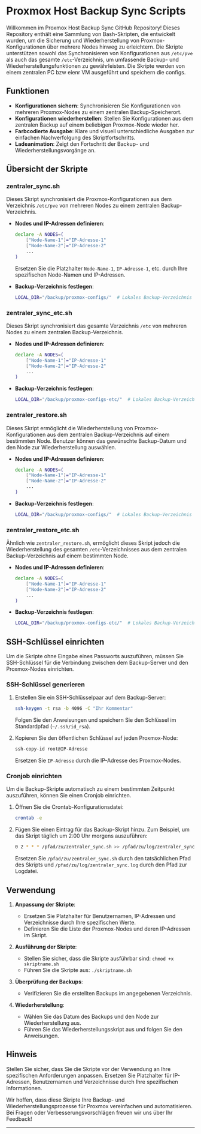 # Proxmox Host Backup Sync Scripts

Willkommen im Proxmox Host Backup Sync GitHub Repository! Dieses Repository enthält eine Sammlung von Bash-Skripten, die entwickelt wurden, um die Sicherung und Wiederherstellung von Proxmox-Konfigurationen über mehrere Nodes hinweg zu erleichtern. Die Skripte unterstützen sowohl das Synchronisieren von Konfigurationen aus `/etc/pve` als auch das gesamte `/etc`-Verzeichnis, um umfassende Backup- und Wiederherstellungsfunktionen zu gewährleisten.
Die Skripte werden von einem zentralen PC bzw eienr VM ausgeführt und speichern die configs.

## Funktionen

- **Konfigurationen sichern**: Synchronisieren Sie Konfigurationen von mehreren Proxmox-Nodes zu einem zentralen Backup-Speicherort.
- **Konfigurationen wiederherstellen**: Stellen Sie Konfigurationen aus dem zentralen Backup auf einem beliebigen Proxmox-Node wieder her.
- **Farbcodierte Ausgabe**: Klare und visuell unterschiedliche Ausgaben zur einfachen Nachverfolgung des Skriptfortschritts.
- **Ladeanimation**: Zeigt den Fortschritt der Backup- und Wiederherstellungsvorgänge an.

## Übersicht der Skripte

### zentraler_sync.sh

Dieses Skript synchronisiert die Proxmox-Konfigurationen aus dem Verzeichnis `/etc/pve` von mehreren Nodes zu einem zentralen Backup-Verzeichnis.

- **Nodes und IP-Adressen definieren**:
  ```bash
  declare -A NODES=(
      ["Node-Name-1"]="IP-Adresse-1"
      ["Node-Name-2"]="IP-Adresse-2"
      ...
  )
  ```
  Ersetzen Sie die Platzhalter `Node-Name-1`, `IP-Adresse-1`, etc. durch Ihre spezifischen Node-Namen und IP-Adressen.

- **Backup-Verzeichnis festlegen**:
  ```bash
  LOCAL_DIR="/backup/proxmox-configs/"  # Lokales Backup-Verzeichnis
  ```

### zentraler_sync_etc.sh

Dieses Skript synchronisiert das gesamte Verzeichnis `/etc` von mehreren Nodes zu einem zentralen Backup-Verzeichnis.

- **Nodes und IP-Adressen definieren**:
  ```bash
  declare -A NODES=(
      ["Node-Name-1"]="IP-Adresse-1"
      ["Node-Name-2"]="IP-Adresse-2"
      ...
  )
  ```

- **Backup-Verzeichnis festlegen**:
  ```bash
  LOCAL_DIR="/backup/proxmox-configs-etc/"  # Lokales Backup-Verzeichnis
  ```

### zentraler_restore.sh

Dieses Skript ermöglicht die Wiederherstellung von Proxmox-Konfigurationen aus dem zentralen Backup-Verzeichnis auf einem bestimmten Node. Benutzer können das gewünschte Backup-Datum und den Node zur Wiederherstellung auswählen.

- **Nodes und IP-Adressen definieren**:
  ```bash
  declare -A NODES=(
      ["Node-Name-1"]="IP-Adresse-1"
      ["Node-Name-2"]="IP-Adresse-2"
      ...
  )
  ```

- **Backup-Verzeichnis festlegen**:
  ```bash
  LOCAL_DIR="/backup/proxmox-configs/"  # Lokales Backup-Verzeichnis
  ```

### zentraler_restore_etc.sh

Ähnlich wie `zentraler_restore.sh`, ermöglicht dieses Skript jedoch die Wiederherstellung des gesamten `/etc`-Verzeichnisses aus dem zentralen Backup-Verzeichnis auf einem bestimmten Node.

- **Nodes und IP-Adressen definieren**:
  ```bash
  declare -A NODES=(
      ["Node-Name-1"]="IP-Adresse-1"
      ["Node-Name-2"]="IP-Adresse-2"
      ...
  )
  ```

- **Backup-Verzeichnis festlegen**:
  ```bash
  LOCAL_DIR="/backup/proxmox-configs-etc/"  # Lokales Backup-Verzeichnis
  ```

## SSH-Schlüssel einrichten

Um die Skripte ohne Eingabe eines Passworts auszuführen, müssen Sie SSH-Schlüssel für die Verbindung zwischen dem Backup-Server und den Proxmox-Nodes einrichten.

### SSH-Schlüssel generieren

1. Erstellen Sie ein SSH-Schlüsselpaar auf dem Backup-Server:
   ```bash
   ssh-keygen -t rsa -b 4096 -C "Ihr Kommentar"
   ```
   Folgen Sie den Anweisungen und speichern Sie den Schlüssel im Standardpfad (`~/.ssh/id_rsa`).

2. Kopieren Sie den öffentlichen Schlüssel auf jeden Proxmox-Node:
   ```bash
   ssh-copy-id root@IP-Adresse
   ```
   Ersetzen Sie `IP-Adresse` durch die IP-Adresse des Proxmox-Nodes.

### Cronjob einrichten

Um die Backup-Skripte automatisch zu einem bestimmten Zeitpunkt auszuführen, können Sie einen Cronjob einrichten.

1. Öffnen Sie die Crontab-Konfigurationsdatei:
   ```bash
   crontab -e
   ```

2. Fügen Sie einen Eintrag für das Backup-Skript hinzu. Zum Beispiel, um das Skript täglich um 2:00 Uhr morgens auszuführen:
   ```bash
   0 2 * * * /pfad/zu/zentraler_sync.sh >> /pfad/zu/log/zentraler_sync.log 2>&1
   ```

   Ersetzen Sie `/pfad/zu/zentraler_sync.sh` durch den tatsächlichen Pfad des Skripts und `/pfad/zu/log/zentraler_sync.log` durch den Pfad zur Logdatei.

## Verwendung

1. **Anpassung der Skripte**:
   - Ersetzen Sie Platzhalter für Benutzernamen, IP-Adressen und Verzeichnisse durch Ihre spezifischen Werte.
   - Definieren Sie die Liste der Proxmox-Nodes und deren IP-Adressen im Skript.

2. **Ausführung der Skripte**:
   - Stellen Sie sicher, dass die Skripte ausführbar sind: `chmod +x skriptname.sh`
   - Führen Sie die Skripte aus: `./skriptname.sh`

3. **Überprüfung der Backups**:
   - Verifizieren Sie die erstellten Backups im angegebenen Verzeichnis.

4. **Wiederherstellung**:
   - Wählen Sie das Datum des Backups und den Node zur Wiederherstellung aus.
   - Führen Sie das Wiederherstellungsskript aus und folgen Sie den Anweisungen.

## Hinweis

Stellen Sie sicher, dass Sie die Skripte vor der Verwendung an Ihre spezifischen Anforderungen anpassen. Ersetzen Sie Platzhalter für IP-Adressen, Benutzernamen und Verzeichnisse durch Ihre spezifischen Informationen.

Wir hoffen, dass diese Skripte Ihre Backup- und Wiederherstellungsprozesse für Proxmox vereinfachen und automatisieren. Bei Fragen oder Verbesserungsvorschlägen freuen wir uns über Ihr Feedback!

---


